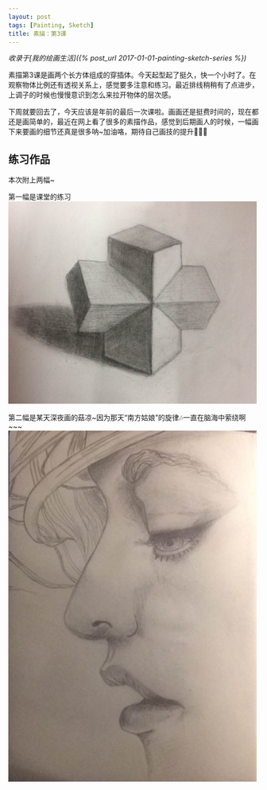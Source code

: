 ```yaml
---
layout: post    
tags: [Painting, Sketch]
title: 素描：第3课
---
```


*收录于[我的绘画生活]({% post_url 2017-01-01-painting-sketch-series %})*

素描第3课是画两个长方体组成的穿插体。今天起型起了挺久，快一个小时了。在观察物体比例还有透视关系上，感觉要多注意和练习。最近排线稍稍有了点进步，上调子的时候也慢慢意识到怎么来拉开物体的层次感。

下周就要回去了，今天应该是年前的最后一次课啦。画画还是挺费时间的，现在都还是画简单的，最近在网上看了很多的素描作品，感觉到后期画人的时候，一幅画下来要画的细节还真是很多呐~加油咯，期待自己画技的提升💪💪💪


## 练习作品

本次附上两幅~   

第一幅是课堂的练习
<img src="/assets/blog/painting/20170115.jpeg" alt="长方体穿插" style="width:500px">

第二幅是某天深夜画的菇凉~因为那天“南方姑娘”的旋律🎶一直在脑海中萦绕啊~~~
<img src="/assets/blog/painting/20170113.jpeg" alt="girl" style="width:500px">

